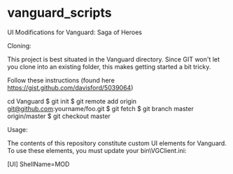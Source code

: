 vanguard_scripts
================

UI Modifications for Vanguard: Saga of Heroes

Cloning:

This project is best situated in the Vanguard directory.  Since GIT won't let you clone into an existing folder, this makes getting started a bit tricky.

Follow these instructions (found here https://gist.github.com/davisford/5039064)

cd Vanguard
$ git init
$ git remote add origin git@github.com:yourname/foo.git
$ git fetch
$ git branch master origin/master
$ git checkout master

Usage:

The contents of this repository constitute custom UI elements for Vanguard.  To use these elements, you must update your bin\VGClient.ini:

[UI]
ShellName=MOD
